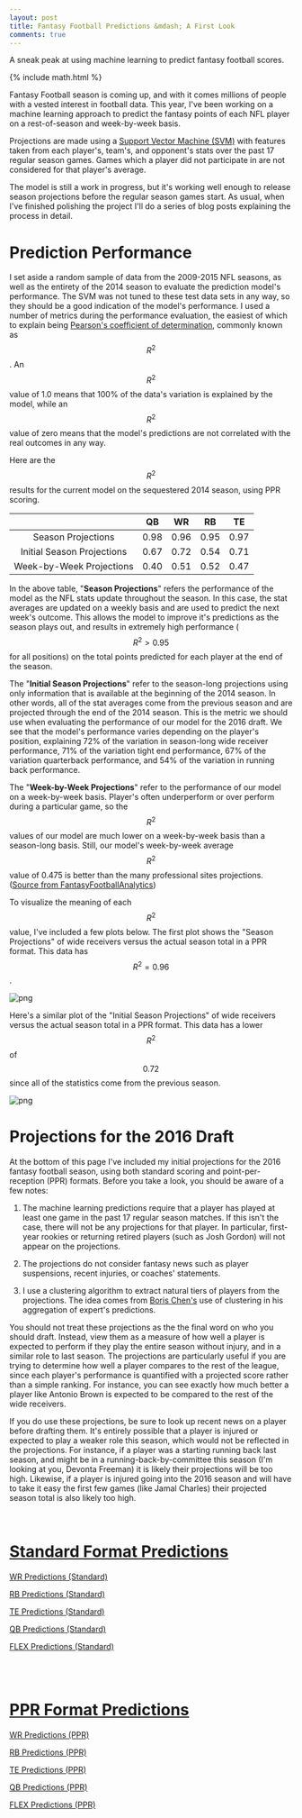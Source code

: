 ```yaml
---
layout: post
title: Fantasy Football Predictions &mdash; A First Look
comments: true
---
```


A sneak peak at using machine learning to predict fantasy football scores.

<!--more-->

{% include math.html %}

Fantasy Football season is coming up, and with it comes millions of people with a vested interest in football data.  This year, I've been working on a machine learning approach to predict the fantasy points of each NFL player on a rest-of-season and week-by-week basis.  

Projections are made using a [Support Vector Machine (SVM)](http://cs229.stanford.edu/notes/cs229-notes3.pdf) with features taken from each player's, team's, and opponent's stats over the past 17 regular season games. Games which a player did not participate in are not considered for that player's average.

The model is still a work in progress, but it's working well enough to release season projections before the regular season games start.  As usual, when I've finished polishing the project I'll do a series of blog posts explaining the process in detail. 

# Prediction Performance

I set aside a random sample of data from the 2009-2015 NFL seasons, as well as the entirety of the 2014 season to evaluate the prediction model's performance.  The SVM was not tuned to these test data sets in any way, so they should be a good indication of the model's performance.  I used a number of metrics during the performance evaluation, the easiest of which to explain being [Pearson's coefficient of determination](https://en.wikipedia.org/wiki/Coefficient_of_determination), commonly known as $$R^2$$.  An $$R^2$$ value of 1.0 means that 100% of the data's variation is explained by the model, while an $$R^2$$ value of zero means that the model's predictions are not correlated with the real outcomes in any way. 

Here are the $$R^2$$ results for the current model on the sequestered 2014 season, using PPR scoring.


|                            | QB   |   WR |  RB  |   TE | 
|:--------------------------:|:----:|:----:|:----:|:----:|
| Season Projections         | 0.98 | 0.96 | 0.95 | 0.97 | 
| Initial Season Projections | 0.67 | 0.72 | 0.54 | 0.71 |
| Week-by-Week Projections   | 0.40 | 0.51 | 0.52 | 0.47 |

In the above table, "**Season Projections**" refers the performance of the model as the NFL stats update throughout the season. In this case, the stat averages are updated on a weekly basis and are used to predict the next week's outcome.  This allows the model to improve it's predictions as the season plays out, and results in extremely high performance ($$R^2>0.95$$ for all positions) on the total points predicted for each player at the end of the season.

The "**Initial Season Projections**" refer to the season-long projections using only information that is available at the beginning of the 2014 season.  In other words, all of the stat averages come from the previous season and are projected through the end of the 2014 season.  This is the metric we should use when evaluating the performance of our model for the 2016 draft.  We see that the model's performance varies depending on the player's position, explaining 72% of the variation in season-long wide receiver performance, 71% of the variation tight end performance, 67% of the variation quarterback performance, and 54% of the variation in running back performance.

The "**Week-by-Week Projections**" refer to the performance of our model on a week-by-week basis.  Player's often underperform or over perform during a particular game, so the $$R^2$$ values of our model are much lower on a week-by-week basis than a season-long basis. Still, our model's week-by-week average $$R^2$$ value of 0.475 is better than the many professional sites projections. ([Source from FantasyFootballAnalytics](http://fantasyfootballanalytics.net/2016/03/best-fantasy-football-projections-2016-update.html))



To visualize the meaning of each $$R^2$$ value, I've included a few plots below.  The first plot shows the "Season Projections" of wide receivers versus the actual season total in a PPR format.  This data has $$R^2=0.96$$.

![png](https://raw.githubusercontent.com/Raknoche/Raknoche.github.io/master/_posts/Images/FF_PPR/SeasonProjectionWR.png)

Here's a similar plot of the "Initial Season Projections" of wide receivers versus the actual season total in a PPR format.  This data has a lower $$R^2$$ of $$0.72$$ since all of the statistics come from the previous season.

![png](https://raw.githubusercontent.com/Raknoche/Raknoche.github.io/master/_posts/Images/FF_PPR/InitialSeasonProjectionWR.png)

# Projections for the 2016 Draft




At the bottom of this page I've included my initial projections for the 2016 fantasy football season, using both standard scoring and point-per-reception (PPR) formats.  Before you take a look, you should be aware of a few notes:




1. The machine learning predictions require that a player has played at least one game in the past 17 regular season matches.  If this isn't the case, there will not be any projections for that player.  In particular, first-year rookies or returning retired players (such as Josh Gordon) will not appear on the projections. 

2. The projections do not consider fantasy news such as player suspensions, recent injuries, or coaches' statements.  

3. I use a clustering algorithm to extract natural tiers of players from the projections. The idea comes from [Boris Chen's](http://www.borischen.co/) use of clustering in his aggregation of expert's predictions.


You should not treat these projections as the the final word on who you should draft.  Instead, view them as a measure of how well a player is expected to perform if they play the entire season without injury, and in a similar role to last season.  The projections are particularly useful if you are trying to determine how well a player compares to the rest of the league, since each player's performance is quantified with a projected score rather than a simple ranking.  For instance, you can see exactly how much better a player like Antonio Brown is expected to be compared to the rest of the wide receivers.

If you do use these projections, be sure to look up recent news on a player before drafting them.  It's entirely possible that a player is injured or expected to play a weaker role this season, which would not be reflected in the projections.  For instance, if a player was a starting running back last season, and might be in a running-back-by-committee this season (I'm looking at you, Devonta Freeman) it is likely their projections will be too high.  Likewise, if a player is injured going into the 2016 season and will have to take it easy the first few games (like Jamal Charles) their projected season total is also likely too high. 

<br>

 
# <u>Standard Format Predictions</u>
<script language="javascript"> 
function toggle(original,text,tog) {
	var ele = document.getElementById(tog);
	var text = document.getElementById(text);
	if(ele.style.display == "block") {
    		ele.style.display = "none";
		text.innerHTML = original;
  	}
	else {
		ele.style.display = "block";
		text.innerHTML = "Hide " + original;	}
} 
</script> 
 
<a id="WRText" href="javascript:toggle('WR Predictions (Standard)','WRText','WRTextTog');">WR Predictions (Standard)</a>
<div id="WRTextTog" style="display: none"><img src="https://raw.githubusercontent.com/Raknoche/Raknoche.github.io/master/_posts/Images/FF_Standard/WR_Predictions.png"></div>

<a id="RBText" href="javascript:toggle('RB Predictions (Standard)','RBText','RBTextTog');">RB Predictions (Standard)</a>
<div id="RBTextTog" style="display: none"><img src="https://raw.githubusercontent.com/Raknoche/Raknoche.github.io/master/_posts/Images/FF_Standard/RB_Predictions.png"></div>

<a id="TEText" href="javascript:toggle('TE Predictions (Standard)','TEText','TETextTog');">TE Predictions (Standard)</a>
<div id="TETextTog" style="display: none"><img src="https://raw.githubusercontent.com/Raknoche/Raknoche.github.io/master/_posts/Images/FF_Standard/TE_Predictions.png"></div>

<a id="QBText" href="javascript:toggle('QB Predictions (Standard)','QBText','QBTextTog');">QB Predictions (Standard)</a>
<div id="QBTextTog" style="display: none"><img src="https://raw.githubusercontent.com/Raknoche/Raknoche.github.io/master/_posts/Images/FF_Standard/QB_Predictions.png"></div>

<a id="FLEXText" href="javascript:toggle('FLEX Predictions (Standard)','FLEXText','FLEXTextTog');">FLEX Predictions (Standard)</a>
<div id="FLEXTextTog" style="display: none"><img src="https://raw.githubusercontent.com/Raknoche/Raknoche.github.io/master/_posts/Images/FF_Standard/FLEX_Predictions.png"></div>

<br><br>

# <u>PPR Format Predictions</u>

<a id="WRTextPPR" href="javascript:toggle('WR Predictions (PPR)','WRTextPPR','WRTextTogPPR');">WR Predictions (PPR)</a>
<div id="WRTextTogPPR" style="display: none"><img src="https://raw.githubusercontent.com/Raknoche/Raknoche.github.io/master/_posts/Images/FF_PPR/WR_Predictions.png"></div>

<a id="RBTextPPR" href="javascript:toggle('RB Predictions (PPR)','RBTextPPR','RBTextTogPPR');">RB Predictions (PPR)</a>
<div id="RBTextTogPPR" style="display: none"><img src="https://raw.githubusercontent.com/Raknoche/Raknoche.github.io/master/_posts/Images/FF_PPR/RB_Predictions.png"></div>

<a id="TETextPPR" href="javascript:toggle('TE Predictions (PPR)','TETextPPR','TETextTogPPR');">TE Predictions (PPR)</a>
<div id="TETextTogPPR" style="display: none"><img src="https://raw.githubusercontent.com/Raknoche/Raknoche.github.io/master/_posts/Images/FF_PPR/TE_Predictions.png"></div>

<a id="QBTextPPR" href="javascript:toggle('QB Predictions (PPR)','QBTextPPR','QBTextTogPPR');">QB Predictions (PPR)</a>
<div id="QBTextTogPPR" style="display: none"><img src="https://raw.githubusercontent.com/Raknoche/Raknoche.github.io/master/_posts/Images/FF_PPR/QB_Predictions.png"></div>

<a id="FLEXTextPPR" href="javascript:toggle('FLEX Predictions (PPR)','FLEXTextPPR','FLEXTextTogPPR');">FLEX Predictions (PPR)</a>
<div id="FLEXTextTogPPR" style="display: none"><img src="https://raw.githubusercontent.com/Raknoche/Raknoche.github.io/master/_posts/Images/FF_PPR/FLEX_Predictions.png"></div>